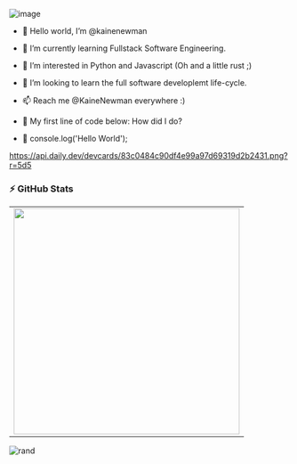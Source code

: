 
![image](https://user-images.githubusercontent.com/84067506/189904424-feeb4665-9b1a-4625-afec-572c01217b0a.png)








- 👋 Hello world, I’m @kainenewman

- 👀 I’m currently learning Fullstack Software Engineering.

- 🌱 I’m interested in Python and Javascript (Oh and a little rust ;)

- 💞️ I’m looking to learn the full software developlemt life-cycle.

- 📫 Reach me @KaineNewman everywhere :)

- 🔨 My first line of code below: How did I do?

- 💭 console.log('Hello World');

https://api.daily.dev/devcards/83c0484c90df4e99a97d69319d2b2431.png?r=5d5

### :zap: GitHub Stats
  <table>
    <tr>
        </td>
        <td><img width="406px" align="center" src="https://github-readme-stats.vercel.app/api?username=kainenewman&hide=html&layout=full&theme=dark"/></td>
    </tr>   
  </table>

![rand](https://rand-xyz.now.sh/api/hello)
<!-- 
<!--
### :zap: GitHub Stats

